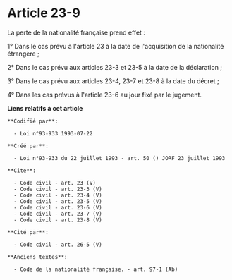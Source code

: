 # Article 23-9

La perte de la nationalité française prend effet : 

1° Dans le cas prévu à l'article 23 à la date de l'acquisition de la nationalité étrangère ; 

2° Dans le cas prévu aux articles 23-3 et 23-5 à la date de la déclaration ; 

3° Dans le cas prévu aux articles 23-4, 23-7 et 23-8 à la date du décret ; 

4° Dans les cas prévus à l'article 23-6 au jour fixé par le jugement.

**Liens relatifs à cet article**

	**Codifié par**:

	  - Loi n°93-933 1993-07-22

	**Créé par**:

	  - Loi n°93-933 du 22 juillet 1993 - art. 50 () JORF 23 juillet 1993

	**Cite**:

	  - Code civil - art. 23 (V)
	  - Code civil - art. 23-3 (V)
	  - Code civil - art. 23-4 (V)
	  - Code civil - art. 23-5 (V)
	  - Code civil - art. 23-6 (V)
	  - Code civil - art. 23-7 (V)
	  - Code civil - art. 23-8 (V)

	**Cité par**:

	  - Code civil - art. 26-5 (V)

	**Anciens textes**:

	  - Code de la nationalité française. - art. 97-1 (Ab)
